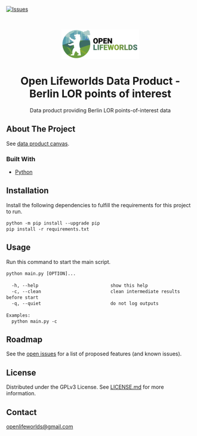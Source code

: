 [![Issues](https://img.shields.io/github/issues/open-lifeworlds/open-lifeworlds-data-product-berlin-lor-points-of-interest)](https://github.com/open-lifeworlds/open-lifeworlds-data-product-berlin-lor-points-of-interest/issues)

<br />
<p align="center">
  <a href="https://github.com/open-lifeworlds/open-lifeworlds-data-product-berlin-lor-points-of-interest">
    <img src="logo_with_text.png" alt="Logo" height="80">
  </a>

  <h1 align="center">Open Lifeworlds Data Product - Berlin LOR points of interest</h1>

  <p align="center">
    Data product providing Berlin LOR points-of-interest data</a>
  </p>
</p>

## About The Project

See [data product canvas](docs/data-product-canvas.md).

### Built With

* [Python](https://www.python.org/)

## Installation

Install the following dependencies to fulfill the requirements for this project to run.

```shell script
python -m pip install --upgrade pip
pip install -r requirements.txt
```

## Usage

Run this command to start the main script.

```shell script
python main.py [OPTION]...

  -h, --help                           show this help
  -c, --clean                          clean intermediate results before start
  -q, --quiet                          do not log outputs

Examples:
  python main.py -c
```

## Roadmap

See the [open issues](https://github.com/open-lifeworlds/open-lifeworlds-data-product-berlin-lor-points-of-interest/issues) for a list of proposed features (and
 known issues).

## License

Distributed under the GPLv3 License. See [LICENSE.md](./LICENSE.md) for more information.

## Contact

openlifeworlds@gmail.com
